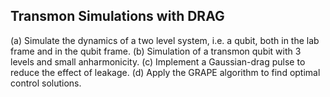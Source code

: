 ## Transmon Simulations with DRAG
  (a) Simulate the dynamics of a two level system, i.e. a qubit, both in the lab frame and
in the qubit frame.
  (b) Simulation of a transmon qubit with 3 levels and small anharmonicity.
  (c) Implement a Gaussian-drag pulse to reduce the effect of leakage.
  (d) Apply the GRAPE algorithm to find optimal control solutions.
